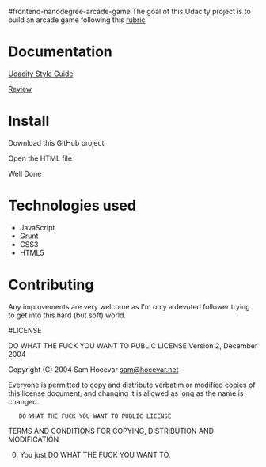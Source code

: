 #frontend-nanodegree-arcade-game
The goal of this Udacity project is to build an arcade game following this [rubric](https://docs.google.com/document/d/1v01aScPjSWCCWQLIpFqvg3-vXLH2e8_SZQKC8jNO0Dc/pub?embedded=true)

# Documentation
[Udacity Style Guide](http://udacity.github.io/frontend-nanodegree-styleguide/)

[Review](https://review.udacity.com/#!/rubrics/15/view)

# Install

Download this GitHub project

Open the HTML file

Well Done

# Technologies used

* JavaScript
* Grunt
* CSS3
* HTML5

# Contributing

Any improvements are very welcome as I'm only a devoted follower trying to get into this hard (but soft) world.

#LICENSE

DO WHAT THE FUCK YOU WANT TO PUBLIC LICENSE
               Version 2, December 2004

Copyright (C) 2004 Sam Hocevar <sam@hocevar.net>

Everyone is permitted to copy and distribute verbatim or modified
copies of this license document, and changing it is allowed as long
as the name is changed.

       DO WHAT THE FUCK YOU WANT TO PUBLIC LICENSE
TERMS AND CONDITIONS FOR COPYING, DISTRIBUTION AND MODIFICATION

0. You just DO WHAT THE FUCK YOU WANT TO.
